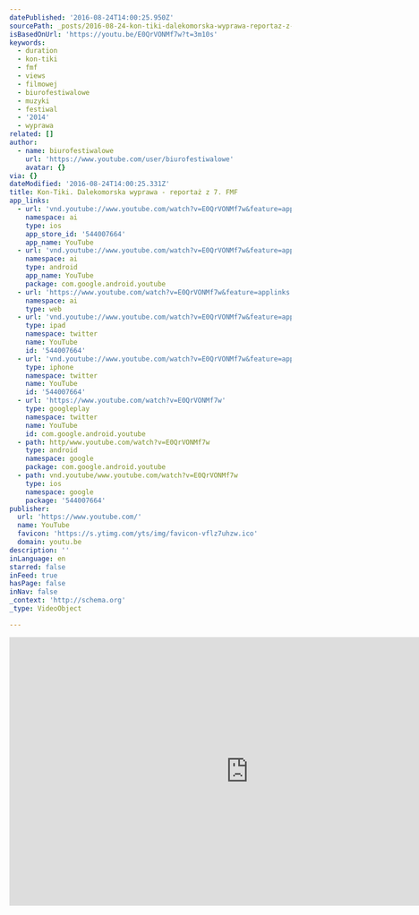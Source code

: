 ```yaml
---
datePublished: '2016-08-24T14:00:25.950Z'
sourcePath: _posts/2016-08-24-kon-tiki-dalekomorska-wyprawa-reportaz-z-7-fmf.md
isBasedOnUrl: 'https://youtu.be/E0QrVONMf7w?t=3m10s'
keywords:
  - duration
  - kon-tiki
  - fmf
  - views
  - filmowej
  - biurofestiwalowe
  - muzyki
  - festiwal
  - '2014'
  - wyprawa
related: []
author:
  - name: biurofestiwalowe
    url: 'https://www.youtube.com/user/biurofestiwalowe'
    avatar: {}
via: {}
dateModified: '2016-08-24T14:00:25.331Z'
title: Kon-Tiki. Dalekomorska wyprawa - reportaż z 7. FMF
app_links:
  - url: 'vnd.youtube://www.youtube.com/watch?v=E0QrVONMf7w&feature=applinks'
    namespace: ai
    type: ios
    app_store_id: '544007664'
    app_name: YouTube
  - url: 'vnd.youtube://www.youtube.com/watch?v=E0QrVONMf7w&feature=applinks'
    namespace: ai
    type: android
    app_name: YouTube
    package: com.google.android.youtube
  - url: 'https://www.youtube.com/watch?v=E0QrVONMf7w&feature=applinks'
    namespace: ai
    type: web
  - url: 'vnd.youtube://www.youtube.com/watch?v=E0QrVONMf7w&feature=applinks'
    type: ipad
    namespace: twitter
    name: YouTube
    id: '544007664'
  - url: 'vnd.youtube://www.youtube.com/watch?v=E0QrVONMf7w&feature=applinks'
    type: iphone
    namespace: twitter
    name: YouTube
    id: '544007664'
  - url: 'https://www.youtube.com/watch?v=E0QrVONMf7w'
    type: googleplay
    namespace: twitter
    name: YouTube
    id: com.google.android.youtube
  - path: http/www.youtube.com/watch?v=E0QrVONMf7w
    type: android
    namespace: google
    package: com.google.android.youtube
  - path: vnd.youtube/www.youtube.com/watch?v=E0QrVONMf7w
    type: ios
    namespace: google
    package: '544007664'
publisher:
  url: 'https://www.youtube.com/'
  name: YouTube
  favicon: 'https://s.ytimg.com/yts/img/favicon-vflz7uhzw.ico'
  domain: youtu.be
description: ''
inLanguage: en
starred: false
inFeed: true
hasPage: false
inNav: false
_context: 'http://schema.org'
_type: VideoObject

---
```

<iframe src="https://cdn.embedly.com/widgets/media.html?src=https%3A%2F%2Fwww.youtube.com%2Fembed%2FE0QrVONMf7w%3Fstart%3D190%26feature%3Doembed%26start%3D190&amp;url=http%3A%2F%2Fwww.youtube.com%2Fwatch%3Fv%3DE0QrVONMf7w&amp;image=https%3A%2F%2Fi.ytimg.com%2Fvi%2FE0QrVONMf7w%2Fhqdefault.jpg&amp;key=b7d04c9b404c499eba89ee7072e1c4f7&amp;type=text%2Fhtml&amp;schema=youtube" width="854" height="480" scrolling="no" frameborder="0" allowfullscreen="" style=""></iframe>